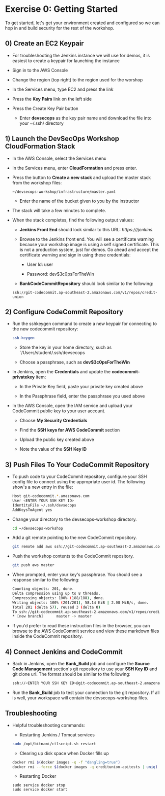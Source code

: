 # Exercise 0: Getting Started

To get started, let's get your environment created and configured so we can hop in and build security for the rest of the workshop.

## 0) Create an EC2 Keypair

- For troubleshooting the Jenkins instance we will use for demos, it is easiest to create a keypair for launching the instance

- Sign in to the AWS Console

- Change the region (top right) to the region used for the worshop

- In the Services menu, type EC2 and press the link

- Press the **Key Pairs** link on the left side

- Press the Create Key Pair button

    - Enter **devsecops** as the key pair name and download the file into your ~/.ssh/ directory

## 1) Launch the DevSecOps Workshop CloudFormation Stack

- In the AWS Console, select the Services menu

- In the Services menu, enter **CloudFormation** and press enter.

- Press the button to **Create a new stack** and upload the master stack from the workshop files:

    ```
    ~/devsecops-workshop/infrastructure/master.yaml
    ```

    - Enter the name of the bucket given to you by the instructor

- The stack will take a few minutes to complete.

- When the stack completes, find the following output values:

    - **Jenkins Front End** should look similar to this URL: *https://<YOUR IP ADDRESS>/jenkins*.

    - Browse to the Jenkins front end. You will see a certificate warning because your workshop image is using a self signed certificate. This is not a production system, just for demos. Go ahead and accept the certificate warning and sign in using these credentials:

        - User Id: user

        - Password: dev$3c0psForTheWin

    - **BankCodeCommitRepository** should look similar to the following:

    ```
    ssh://git-codecommit.ap-southeast-2.amazonaws.com/v1/repos/credit-union
    ```

## 2) Configure CodeCommit Repository

- Run the sshkeygen command to create a new keypair for connecting to the new codecommit repository:

    ```bash
    ssh-keygen
    ```

    - Store the key in your home directory, such as `/Users/student/.ssh/devsecops

    - Choose a passphrase, such as **dev$3c0psForTheWin**

- In Jenkins, open the **Credentials** and update the **codecommit-privatekey** item:

    - In the Private Key field, paste your private key created above

    - In the Passphrase field, enter the passphrase you used above

- In the AWS Console, open the IAM service and upload your CodeCommit public key to your user account.

    - Choose **My Security Credentials**

    - Find the **SSH keys for AWS CodeCommit** section

    - Upload the public key created above

    - Note the value of the **SSH Key ID**

## 3) Push Files To Your CodeCommit Repository

- To push code to your CodeCommit repository, configure your SSH config file to connect using the appropriate user id. The following show's a new entry in the file:

    ```bash
    Host git-codecommit.*.amazonaws.com
    User <ENTER YOUR SSH KEY ID>
    IdentityFile ~/.ssh/devsecops
    AddKeysToAgent yes
    ```

- Change your directory to the devsecops-workshop directory.

    ```bash
    cd ~/devsecops-workshop
    ```

- Add a git remote pointing to the new CodeCommit repository.

    ```bash
    git remote add aws ssh://git-codecommit.ap-southeast-2.amazonaws.com/v1/repos/credit-union 
    ```

- Push the workshop contents to the CodeCommit repository.

    ```bash
    git push aws master
    ```

- When prompted, enter your key's passphrase. You should see a response similar to the following:

    ```bash
    Counting objects: 201, done.
    Delta compression using up to 8 threads.
    Compressing objects: 100% (188/188), done.
    Writing objects: 100% (201/201), 58.14 KiB | 2.08 MiB/s, done.
    Total 201 (delta 57), reused 3 (delta 0)
    To ssh://git-codecommit.ap-southeast-2.amazonaws.com/v1/repos/credit-union
    * [new branch]      master -> master
    ```

- If you'd prefer to read these instruction files in the browser, you can browse to the AWS CodeCommit service and view these markdown files inside the CodeCommit repository.

## 4) Connect Jenkins and CodeCommit

- Back in Jenkins, open the **Bank_Build** job and configure the **Source Code Management** section's git repository to use your **SSH Key ID** and git clone url. The format should be similar to the following:

    ```bash
    ssh://<ENTER YOUR SSH KEY ID>@git-codecommit.ap-southeast-2.amazonaws.com/v1/repos/credit-union
    ```

- Run the **Bank_Build** job to test your connection to the git repository. If all is well, your workspace will contain the devsecops-workshop files.

## Troubleshooting

- Helpful troubleshooting commands:

    - Restarting Jenkins / Tomcat services

    ```bash
    sudo /opt/bitnami/ctlscript.sh restart
    ```

    - Clearing up disk space when Docker fills up

    ```bash
    docker rmi $(docker images -q -f "dangling=true")
    docker rmi --force $(docker images -q creditunion-apitests | uniq)
    ```

    - Restarting Docker

    ```
    sudo service docker stop
    sudo service docker start
    ```
